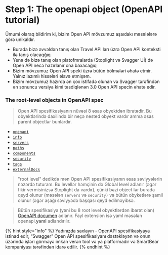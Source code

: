 # Step 1: The openapi object (OpenAPI tutorial)

Ümumi olaraq bildirim ki, bizim Open API mövzumuz aşaıdakı məsələlərə görə unikaldır.

* Burada bizə əvvəldən tanış olan Travel API ları üzrə Open API konteksti ilə tanış olacaqğıq
* Yenə də bizə tanış olan platofmralarda (Stoplight və Svagger Uİ) də Open API necə hazırlanır ona baxacağıq
* Bizim mövzumuz Open API speki üzrə bütün bölmələri əhatə etmir. Yalnız lazımlı hissələri əlavə etmişəm.
* Bizim mövzumuz hazırda ən çox istifadə olunan və Svagger tərəfindən ən sonuncu versiya kimi təsdiqlənən 3.0 Open API specin əhatə edir.&#x20;

### The root-level objects in OpenAPI spec <a href="#the-root-level-objects-in-openapi-spec" id="the-root-level-objects-in-openapi-spec"></a>

> Open API spesifikasiyanın nüvəsi 8 əsas obyektdən ibratədir. Bu obyektlərində daxilində bir neçə nested obyekt vardır amma əsas parent objectlər bunlardır.

* [`openapi`](https://github.com/OAI/OpenAPI-Specification/blob/master/versions/3.1.0.md#oasObject)
* [`info`](https://github.com/OAI/OpenAPI-Specification/blob/master/versions/3.1.0.md#infoObject)
* [`servers`](https://github.com/OAI/OpenAPI-Specification/blob/master/versions/3.1.0.md#serverObject)
* [`paths`](https://github.com/OAI/OpenAPI-Specification/blob/master/versions/3.1.0.md#pathsObject)
* [`components`](https://github.com/OAI/OpenAPI-Specification/blob/master/versions/3.1.0.md#componentsObject)
* [`security`](https://github.com/OAI/OpenAPI-Specification/blob/master/versions/3.1.0.md#securityRequirementObject)
* [`tags`](https://github.com/OAI/OpenAPI-Specification/blob/master/versions/3.1.0.md#tagObject)
* [`externalDocs`](https://github.com/OAI/OpenAPI-Specification/blob/master/versions/3.1.0.md#externalDocumentationObject)

> "root level" dedikdə mən Open API spesifikasiyanın əsas səviyyələrin nəzərdə tuturam. Bu levellər həmçinin də Global level adlanır (əgər fikir vermisinizsə Stoplight da vardır), çünki bəzi object lər burada qeyd olunur (məsələn `servers` və `security)` və bütün obyketlərə şamil olunur (əgər aşağı səviyyədə başqası qeyd edilməyibsə.

> Bütün spesifikasiya (yəni bu 8 root level obyektlərdən ibarət olan) [OpenAPI documen](https://github.com/OAI/OpenAPI-Specification/blob/master/versions/3.1.0.md#oasDocument) adlanır. Fayl extension isə yaml məsələn openapi.**yaml** adlandırılır.

{% hint style="info" %}
Yadınızda saxlayın - OpenAPI spesifikasiyaya istinad edir, “Swagger” Open API spesifikasiyanı dəstəkləyən və onun üzərində işləri görməyə imkan verən tool və ya platformadır və SmartBear kompaniyası tərəfindən idarə edilir.
{% endhint %}
